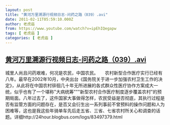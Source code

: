 ```yaml
---
layout: post
title: "黄河万里溯源行视频日志-问药之路（039）.avi"
date: 2011-02-11T05:59:10.000Z
author: 老虎庙
from: https://www.youtube.com/watch?v=ipEhIQegapw
tags: [ 老虎庙 ]
categories: [ 老虎庙 ]
---
```

<!--1297403950000-->
[黄河万里溯源行视频日志-问药之路（039）.avi](https://www.youtube.com/watch?v=ipEhIQegapw)
------

<div>
城里人尚且问药艰难，何况是农民，中国农民。　　农村新型合作医疗实行已经有八年。最早在2002年10月，中央出台《国务院关于进一步加强农村卫生工作的决定》，从此将在中国农村徘徊几十年无所进展的各式群众性医疗协作方案成大一统，似乎也有了一个堪称"大病统筹"""新型农村合作医疗制度逐步覆盖农村"的预期局面。八年过去了，这件国家大事做得怎样，农民受益是否彻底，其执行过程是否有监管方面的问题存在，是否又会衍生出一系列事前不曾预料的操作问题和人为困难等，这也是我这些年骑单车先后走五省、三省、七省农村所关心和调查的话题。详细http://24hour.blogbus.com/logs/83497379.html
</div>

